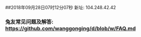 ##2018年09月28日07时12分07秒 新址: 104.248.42.42
### 兔友常见问题及解答: https://github.com/wanggonging/d/blob/w/FAQ.md
